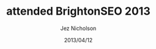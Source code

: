 ---
title: attended BrightonSEO 2013
date: 2013/04/12
tags: [events, brighton-seo]
author: Jez Nicholson
---